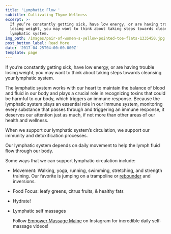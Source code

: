 ```yaml
---
title: 'Lymphatic Flow '
subtitle: Cultivating Thyme Wellness
excerpt: >-
  If you’re constantly getting sick, have low energy, or are having trouble
  losing weight, you may want to think about taking steps towards cleansing your
  lymphatic system.
img_path: /images/pair-of-women-s-yellow-pointed-toe-flats-1335450.jpg
post_button_label: Read More
date: '2017-04-25T04:00:00.000Z'
template: page
---
```

If you’re constantly getting sick, have low energy, or are having trouble losing weight, you may want to think about taking steps towards cleansing your lymphatic system.

The lymphatic system works with our heart to maintain the balance of blood and fluid in our body and plays a crucial role in recognizing toxins that could be harmful to our body, which triggers an immune response. Because the lymphatic system plays an essential role in our immune system, monitoring every substance that passes through and triggering an immune response, it deserves our attention just as much, if not more than other areas of our health and wellness.

When we support our lymphatic system’s circulation, we support our immunity and detoxification processes. 

Our lymphatic system depends on daily movement to help the lymph fluid flow through our body. 

Some ways that we can support lymphatic circulation include:

* Movement: Walking, yoga, running, swimming, stretching, and strength training. Our favorite is jumping on a trampoline or [rebounder](https://www.amazon.com/ANCHEER-Rebounder-Trampoline-Workout-Training/dp/B07D7TVQFF/ref=sr_1_3?dchild=1&keywords=rebounder&qid=1588789075&sr=8-3) and inversions.
* Food Focus: leafy greens, citrus fruits, & healthy fats
* Hydrate!
* Lymphatic self massages

  Follow [Empower Massage Maine](https://www.instagram.com/empowermassagemaine/) on Instagram for incredible daily self-massage videos!
